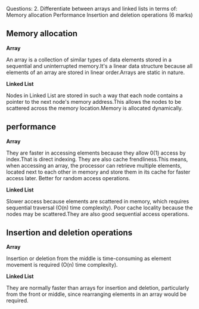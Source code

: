 Questions:
2. Differentiate between arrays and linked lists in terms of:
Memory allocation
Performance
Insertion and deletion operations
(6 marks)

## Memory allocation 

**Array**

An array is a collection of similar types of data elements stored in a sequential and uninterrupted memory.It's a linear data structure because all elements of an array are stored in linear order.Arrays are static in nature.

**Linked List**

Nodes in Linked List are stored in such a way that each node contains a pointer to the next node's memory address.This allows the nodes to be scattered across the memory location.Memory is allocated dynamically.

## performance

**Array**

They are faster in accessing elements because they allow 0(1) access by index.That is direct indexing.
They are also cache frendliness.This means, when accessing an array, the processor can retrieve multiple elements, located next to each other in memory and store them in its cache for faster access later.
Better for random access operations.

**Linked List**

Slower access because elements are scattered in memory, which requires sequential traversal (O(n) time complexity).
Poor cache locality because the nodes may be scattered.They are also good sequential access operations.


## Insertion and deletion operations

**Array**

Insertion or deletion from the middle is time-consuming as element movement is required (O(n) time complexity).

**Linked List**

They are normally faster than arrays for insertion and deletion, particularly from the front or middle, since rearranging elements in an array would be required.
